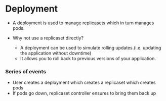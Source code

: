 # Deployment

- A deployment is used to manage replicasets which in turn manages pods.

- Why not use a replicaset directly?
  - A deployment can be used to simulate rolling updates.(i.e. updating the application without downtime)
  - It allows you to roll back to previous versions of your application.

### Series of events
- User creates a deployment which creates a replicaset which creates pods
- If pods go down, replicaset controller ensures to bring them back up

